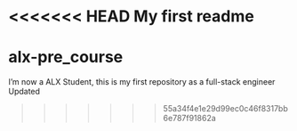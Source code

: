 <<<<<<< HEAD
My first readme
=======
# alx-pre_course
I’m now a ALX Student, this is my first repository as a full-stack engineer 
Updated
>>>>>>> 55a34f4e1e29d99ec0c46f8317bb6e787f91862a
